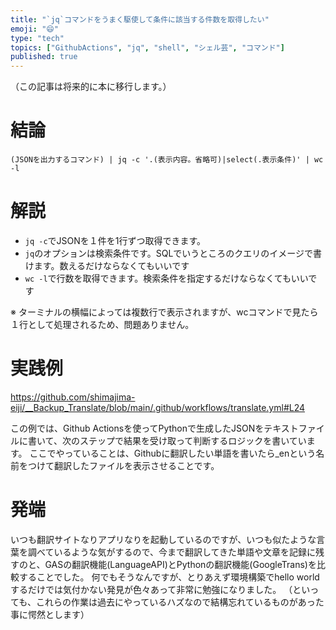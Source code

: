 ```yaml
---
title: "`jq`コマンドをうまく駆使して条件に該当する件数を取得したい"
emoji: "😄"
type: "tech"
topics: ["GithubActions", "jq", "shell", "シェル芸", "コマンド"]
published: true
---
```


（この記事は将来的に本に移行します。）

# 結論
`(JSONを出力するコマンド) | jq -c '.(表示内容。省略可)|select(.表示条件)' | wc -l`

# 解説
- `jq -c`でJSONを１件を1行ずつ取得できます。
- `jq`のオプションは検索条件です。SQLでいうところのクエリのイメージで書けます。数えるだけならなくてもいいです
- `wc -l`で行数を取得できます。検索条件を指定するだけならなくてもいいです

※ ターミナルの横幅によっては複数行で表示されますが、wcコマンドで見たら１行として処理されるため、問題ありません。

# 実践例
https://github.com/shimajima-eiji/__Backup_Translate/blob/main/.github/workflows/translate.yml#L24

この例では、Github Actionsを使ってPythonで生成したJSONをテキストファイルに書いて、次のステップで結果を受け取って判断するロジックを書いています。
ここでやっていることは、Githubに翻訳したい単語を書いたら_enという名前をつけて翻訳したファイルを表示させることです。

# 発端
いつも翻訳サイトなりアプリなりを起動しているのですが、いつも似たような言葉を調べているような気がするので、今まで翻訳してきた単語や文章を記録に残すのと、GASの翻訳機能(LanguageAPI)とPythonの翻訳機能(GoogleTrans)を比較することでした。
何でもそうなんですが、とりあえず環境構築でhello worldするだけでは気付かない発見が色々あって非常に勉強になりました。
（といっても、これらの作業は過去にやっているハズなので結構忘れているものがあった事に愕然とします）
